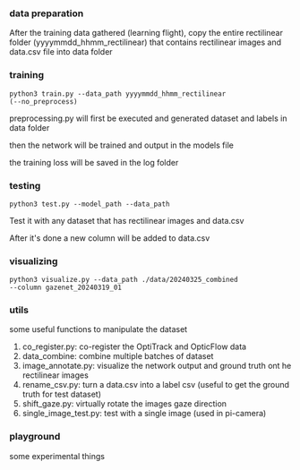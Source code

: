 
### data preparation
After the training data gathered (learning flight), copy the entire rectilinear folder (yyyymmdd_hhmm_rectilinear) that contains rectilinear images and data.csv file into data folder

### training
<code>python3 train.py --data_path yyyymmdd_hhmm_rectilinear (--no_preprocess)</code>


preprocessing.py will first be executed and generated dataset and labels in data folder

then the network will be trained and output in the models file

the training loss will be saved in the log folder

### testing
<code>python3 test.py --model_path --data_path</code>

Test it with any dataset that has rectilinear images and data.csv

After it's done a new column will be added to data.csv

### visualizing
<code>python3 visualize.py --data_path ./data/20240325_combined --column 
gazenet_20240319_01</code>

### utils
some useful functions to manipulate the dataset

1. co_register.py: co-register the OptiTrack and OpticFlow data
2. data_combine: combine multiple batches of dataset
3. image_annotate.py: visualize the network output and ground truth ont he rectilinear images
4. rename_csv.py: turn a data.csv into a label csv (useful to get the ground truth for test dataset)
5. shift_gaze.py: virtually rotate the images gaze direction
6. single_image_test.py: test with a single image (used in pi-camera) 

### playground
some experimental things
